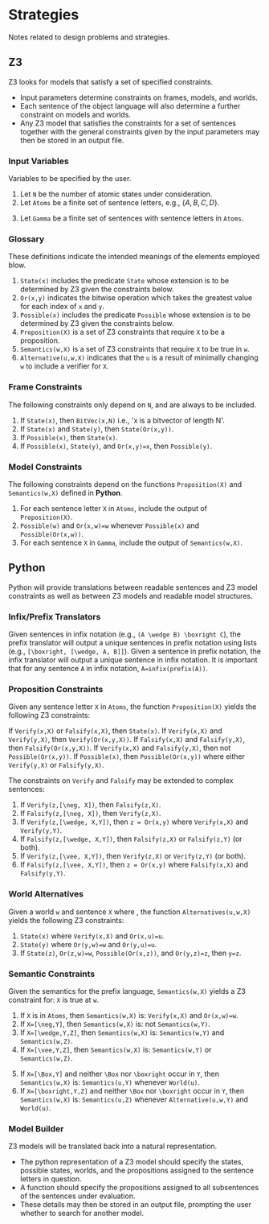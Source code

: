 # Strategies

Notes related to design problems and strategies.

## Z3

Z3 looks for models that satisfy a set of specified constraints.

- Input parameters determine constraints on frames, models, and worlds.
- Each sentence of the object language will also determine a further constraint on models and worlds.
- Any Z3 model that satisfies the constraints for a set of sentences together with the general constraints given by the input parameters may then be stored in an output file.

### Input Variables

Variables to be specified by the user.

1. Let `N` be the number of atomic states under consideration.
2. Let `Atoms` be a finite set of sentence letters, e.g., $\{A,B,C,D\}$.
<!-- 3. Let `Ops` be a finite set of sentential operators, e.g., $\{\neg,\wedge,\vee,\rightarrow,\Box,\leq\}$. -->
3. Let `Gamma` be a finite set of sentences with sentence letters in `Atoms`.
<!-- 5. and operators in `Opts` where $\leq$ does not occur in the antecedent of $\leq$. -->

### Glossary

These definitions indicate the intended meanings of the elements employed blow.

1. `State(x)` includes the predicate `State` whose extension is to be determined by Z3 given the constraints below.
2. `Or(x,y)` indicates the bitwise operation which takes the greatest value for each index of `x` and `y`.
3. `Possible(x)` includes the predicate `Possible` whose extension is to be determined by Z3 given the constraints below.
4. `Proposition(X)` is a set of Z3 constraints that require `X` to be a proposition.
5. `Semantics(w,X)` is a set of Z3 constraints that require `X` to be true in `w`.
6. `Alternative(u,w,X)` indicates that the `u` is a result of minimally changing `w` to include a verifier for `X`.

### Frame Constraints

The following constraints only depend on `N`, and are always to be included.

1. If `State(x)`, then `BitVec(x,N)` i.e., 'x is a bitvector of length N'.
2. If `State(x)` and `State(y)`, then `State(Or(x,y))`.
3. If `Possible(x)`, then `State(x)`.
4. If `Possible(x)`, `State(y)`, and `Or(x,y)=x`, then `Possible(y)`.

### Model Constraints

The following constraints depend on the functions `Proposition(X)` and `Semantics(w,X)` defined in **Python**.

1. For each sentence letter `X` in `Atoms`, include the output of `Proposition(X)`.
2. `Possible(w)` and `Or(x,w)=w` whenever `Possible(x)` and `Possible(Or(x,w))`.
3. For each sentence `X` in `Gamma`, include the output of `Semantics(w,X)`.

## Python

Python will provide translations between readable sentences and Z3 model constraints as well as between Z3 models and readable model structures.

### Infix/Prefix Translators

Given sentences in infix notation (e.g., `(A \wedge B) \boxright C`), the prefix translator will output a unique sentences in prefix notation using lists (e.g., `[\boxright, [\wedge, A, B]]`).
Given a sentence in prefix notation, the infix translator will output a unique sentence in infix notation.
It is important that for any sentence `A` in infix notation, `A=infix(prefix(A))`.

### Proposition Constraints

Given any sentence letter `X` in `Atoms`, the function `Proposition(X)` yields the following Z3 constraints:

If `Verify(x,X)` or `Falsify(x,X)`, then `State(x)`.
If `Verify(x,X)` and `Verify(y,X)`, then `Verify(Or(x,y,X))`.
If `Falsify(x,X)` and `Falsify(y,X)`, then `Falsify(Or(x,y,X))`.
If `Verify(x,X)` and `Falsify(y,X)`, then not `Possible(Or(x,y))`.
If `Possible(x)`, then `Possible(Or(x,y))` where either `Verify(y,X)` or `Falsify(y,X)`.

The constraints on `Verify` and `Falsify` may be extended to complex sentences:

1. If `Verify(z,[\neg, X])`, then `Falsify(z,X)`.
2. If `Falsify(z,[\neg, X])`, then `Verify(z,X)`.
3. If `Verify(z,[\wedge, X,Y])`, then `z = Or(x,y)` where `Verify(x,X)` and `Verify(y,Y)`.
4. If `Falsify(z,[\wedge, X,Y])`, then `Falsify(z,X)` or `Falsify(z,Y)` (or both).
5. If `Verify(z,[\vee, X,Y])`, then `Verify(z,X)` or `Verify(z,Y)` (or both).
6. If `Falsify(z,[\vee, X,Y])`, then `z = Or(x,y)` where `Falsify(x,X)` and `Falsify(y,Y)`.

### World Alternatives

Given a world `w` and sentence `X` where , the function `Alternatives(u,w,X)` yields the following Z3 constraints:

1. `State(x)` where `Verify(x,X)` and `Or(x,u)=u`.
2. `State(y)` where `Or(y,w)=w` and `Or(y,u)=u`.
3. If `State(z)`, `Or(z,w)=w`, `Possible(Or(x,z))`, and `Or(y,z)=z`, then `y=z`.

### Semantic Constraints

Given the semantics for the prefix language, `Semantics(w,X)` yields a Z3 constraint for: `X` is true at `w`.

1. If `X` is in `Atoms`, then `Semantics(w,X)` is: `Verify(x,X)` and `Or(x,w)=w`.
2. If `X=[\neg,Y]`, then `Semantics(w,X)` is: not `Semantics(w,Y)`.
3. If `X=[\wedge,Y,Z]`, then `Semantics(w,X)` is: `Semantics(w,Y)` and `Semantics(w,Z)`.
4. If `X=[\vee,Y,Z]`, then `Semantics(w,X)` is: `Semantics(w,Y)` or `Semantics(w,Z)`.
<!-- 5. If `X=[\rightarrow,Y,Z]`, then `Semantics(w,X)` is: not `Semantics(w,Y)` or `Semantics(w,Z)`. -->
5. If `X=[\Box,Y]` and neither `\Box` nor `\boxright` occur in `Y`, then `Semantics(w,X)` is: `Semantics(u,Y)` whenever `World(u)`.
6. If `X=[\boxright,Y,Z]` and neither `\Box` nor `\boxright` occur in `Y`, then `Semantics(w,X)` is: `Semantics(u,Z)` whenever `Alternative(u,w,Y)` and `World(u)`.

### Model Builder

Z3 models will be translated back into a natural representation.

- The python representation of a Z3 model should specify the states, possible states, worlds, and the propositions assigned to the sentence letters in question.
- A function should specify the propositions assigned to all subsentences of the sentences under evaluation.
- These details may then be stored in an output file, prompting the user whether to search for another model.
